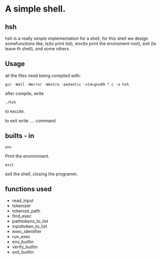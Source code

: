 # A simple shell.

## hsh 
hsh is a really simple implementation for a shell, for this shell we design somefunctions like, ls(to print list), env(to print the enviroment root), exit (to leave th shell), and some others.

## Usage
all the files need being compiled with:
```
gcc -Wall -Werror -Wextra -pedantic -std=gnu89 *.c -o hsh
```
after compile, write 
```
./hsh 
```
to excute.

to exit write .... command 

## builts - in
```
env
```
Print the environment.
``` 
exit
```
exit the shell, closing the programm.

## functions used

* read_input
* tokenizer
* tokenize_path
* find_exec
* pathtokens_to_list
* inputtoken_to_list
* exec_identifier
* run_exec
* env_builtin
* verify_builtin
* exit_builtin
